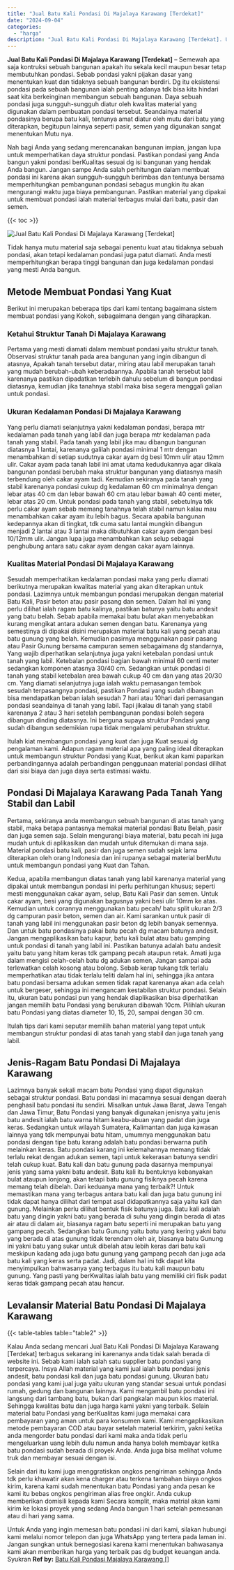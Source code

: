 ```yaml
---
title: "Jual Batu Kali Pondasi Di Majalaya Karawang [Terdekat]"
date: "2024-09-04"
categories: 
  - "harga"
description: "Jual Batu Kali Pondasi Di Majalaya Karawang [Terdekat]. Untuk Anda yang ingin memesan batu pondasi ini dari kami, silakan hubungi kami melalui nomor telepon..."
---
```


**Jual Batu Kali Pondasi Di Majalaya Karawang \[Terdekat\]** – Semewah apa saja kontruksi sebuah bangunan apakah itu sekala kecil maupun besar tetap membutuhkan pondasi. Sebab pondasi yakni pijakan dasar yang menentukan kuat dan tidaknya sebuah bangunan berdiri. Dg itu eksistensi pondasi pada sebuah bangunan ialah penting adanya tdk bisa kita hindari saat kita berkeinginan membangun sebuah bangunan. Daya sebuah pondasi juga sungguh-sungguh diatur oleh kwalitas material yang digunakan dalam pembuatan pondasi tersebut. Seandainya material pondasinya berupa batu kali, tentunya amat diatur oleh mutu dari batu yang diterapkan, begitupun lainnya seperti pasir, semen yang digunakan sangat menentukan Mutu nya.

Nah bagi Anda yang sedang merencanakan bangunan impian, jangan lupa untuk memperhatikan daya struktur pondasi. Pastikan pondasi yang Anda bangun yakni pondasi berKualitas sesuai dg isi bangunan yang hendak Anda bangun. Jangan sampe Anda salah perhitungan dalam membuat pondasi ini karena akan sungguh-sungguh berimbas dan tentunya bersama memperhitungkan pembangunan pondasi sebagus mungkin itu akan mengurangi waktu juga biaya pembangunan. Pastikan material yang dipakai untuk membuat pondasi ialah material terbagus mulai dari batu, pasir dan semen.

{{< toc >}}

![Jual Batu Kali Pondasi Di Majalaya Karawang [Terdekat]](/images/jual-batu-kali-26.png)

Tidak hanya mutu material saja sebagai penentu kuat atau tidaknya sebuah pondasi, akan tetapi kedalaman pondasi juga patut diamati. Anda mesti memperhitungkan berapa tinggi bangunan dan juga kedalaman pondasi yang mesti Anda bangun.

## Metode Membuat Pondasi Yang Kuat

Berikut ini merupakan beberapa tips dari kami tentang bagaimana sistem membuat pondasi yang Kokoh, sebagaimana dengan yang diharapkan.

### Ketahui Struktur Tanah Di Majalaya Karawang

Pertama yang mesti diamati dalam membuat pondasi yaitu struktur tanah. Observasi struktur tanah pada area bangunan yang ingin dibangun di atasnya, Apakah tanah tersebut datar, miring atau labil merupakan tanah yang mudah berubah-ubah keberadaannya. Apabila tanah tersebut labil karenanya pastikan dipadatkan terlebih dahulu sebelum di bangun pondasi diatasnya, kemudian jika tanahnya stabil maka bisa segera menggali galian untuk pondasi.

### Ukuran Kedalaman Pondasi Di Majalaya Karawang

Yang perlu diamati selanjutnya yakni kedalaman pondasi, berapa mtr kedalaman pada tanah yang labil dan juga berapa mtr kedalaman pada tanah yang stabil. Pada tanah yang labil jika mau dibangun bangunan diatasnya 1 lantai, karenanya galilah pondasi minimal 1 mtr dengan menambahkan di setiap sudutnya cakar ayam dg besi 10mm ulir atau 12mm ulir. Cakar ayam pada tanah labil ini amat utama kedudukannya agar dikala bangunan pondasi berubah maka struktur bangunan yang diatasnya masih terbendung oleh cakar ayam tadi. Kemudian sekiranya pada tanah yang stabil karenanya pondasi cukup dg kedalaman 60 cm minimalnya dengan lebar atas 40 cm dan lebar bawah 60 cm atau lebar bawah 40 centi meter, lebar atas 20 cm. Untuk pondasi pada tanah yang stabil, sebetulnya tdk perlu cakar ayam sebab memang tanahnya telah stabil namun kalau mau menambahkan cakar ayam itu lebih bagus. Secara apabila bangunan kedepannya akan di tingkat, tdk cuma satu lantai mungkin dibangun menjadi 2 lantai atau 3 lantai maka dibutuhkan cakar ayam dengan besi 10/12mm ulir. Jangan lupa juga menambahkan kan selup sebagai penghubung antara satu cakar ayam dengan cakar ayam lainnya.

### Kualitas Material Pondasi Di Majalaya Karawang

Sesudah memperhatikan kedalaman pondasi maka yang perlu diamati berikutnya merupakan kwalitas material yang akan diterapkan untuk pondasi. Lazimnya untuk membangun pondasi merupakan dengan material Batu Kali, Pasir beton atau pasir pasang dan semen. Dalam hal ini yang perlu dilihat ialah ragam batu kalinya, pastikan batunya yaitu batu andesit yang batu belah. Sebab apabila memakai batu bulat akan menyebabkan kurang mengikat antara adukan semen dengan batu. Karenanya yang semestinya di dipakai disini merupakan material batu kali yang pecah atau batu gunung yang belah. Kemudian pasirnya menggunakan pasir pasang atau Pasir Gunung bersama campuran semen sebagaimana dg standarnya, Yang wajib diperhatikan selanjutnya juga yakni ketebalan pondasi untuk tanah yang labil. Ketebalan pondasi bagian bawah minimal 60 centi meter sedangkan komponen atasnya 30/40 cm. Sedangkan untuk pondasi di tanah yang stabil ketebalan area bawah cukup 40 cm dan yang atas 20/30 cm. Yang diamati selanjutnya juga ialah waktu pemasangan tembok sesudah terpasangnya pondasi, pastikan Pondasi yang sudah dibangun bisa mendapatkan beban ialah sesudah 7 hari atau 10hari dari pemasangan pondasi seandainya di tanah yang labil. Tapi jikalau di tanah yang stabil karenanya 2 atau 3 hari setelah pembangunan pondasi boleh segera dibangun dinding diatasnya. Ini berguna supaya struktur Pondasi yang sudah dibangun sedemikian rupa tidak mengalami perubahan struktur.

Itulah kiat membangun pondasi yang kuat dan juga Kuat sesuai dg pengalaman kami. Adapun ragam material apa yang paling ideal diterapkan untuk membangun struktur Pondasi yang Kuat, berikut akan kami paparkan perbandingannya adalah perbandingan penggunaan material pondasi dilihat dari sisi biaya dan juga daya serta estimasi waktu.

## Pondasi Di Majalaya Karawang Pada Tanah Yang Stabil dan Labil

Pertama, sekiranya anda membangun sebuah bangunan di atas tanah yang stabil, maka betapa pantasnya memakai material pondasi Batu Belah, pasir dan juga semen saja. Selain mengurangi biaya material, batu pecah ini juga mudah untuk di aplikasikan dan mudah untuk ditemukan di mana saja. Material pondasi batu kali, pasir dan juga semen sudah sejak lama diterapkan oleh orang Indonesia dan ini rupanya sebagai material berMutu untuk membangun pondasi yang Kuat dan Tahan.

Kedua, apabila membangun diatas tanah yang labil karenanya material yang dipakai untuk membangun pondasi ini perlu perhitungan khusus; seperti mesti menggunakan cakar ayam, selup, Batu Kali Pasir dan semen. Untuk cakar ayam, besi yang digunakan bagusnya yakni besi ulir 10mm ke atas. Kemudian untuk corannya menggunakan batu pecah/ batu split ukuran 2/3 dg campuran pasir beton, semen dan air. Kami sarankan untuk pasir di tanah yang labil ini menggunakan pasir beton dg lebih banyak semennya. Dan untuk batu pondasinya pakai batu pecah dg macam batunya andesit. Jangan mengaplikasikan batu kapur, batu kali bulat atau batu gamping untuk pondasi di tanah yang labil ini. Pastikan batunya adalah batu andesit yaitu batu yang hitam keras tdk gampang pecah ataupun retak. Amati juga dalam mengisi celah-celah batu dg adukan semen, Jangan sampai ada terlewatkan celah kosong atau bolong. Sebab kerap tukang tdk terlalu memperhatikan atau tidak terlalu teliti dalam hal ini, sehingga jika antara batu pondasi bersama adukan semen tidak rapat karenanya akan ada celah untuk bergeser, sehingga ini mengancam kestabilan struktur pondasi. Selain itu, ukuran batu pondasi pun yang hendak diaplikasikan bisa diperhatikan jangan memilih batu Pondasi yang berukuran dibawah 10cm. Pilihlah ukuran batu Pondasi yang diatas diameter 10, 15, 20, sampai dengan 30 cm.

Itulah tips dari kami seputar memilih bahan material yang tepat untuk membangun struktur pondasi di atas tanah yang stabil dan juga tanah yang labil.

## Jenis-Ragam Batu Pondasi Di Majalaya Karawang

Lazimnya banyak sekali macam batu Pondasi yang dapat digunakan sebagai struktur pondasi. Batu pondasi ini macamnya sesuai dengan daerah penghasil batu pondasi itu sendiri. Misalkan untuk Jawa Barat, Jawa Tengah dan Jawa Timur, Batu Pondasi yang banyak digunakan jenisnya yaitu jenis batu andesit ialah batu warna hitam keabu-abuan yang padat dan juga keras. Sedangkan untuk wilayah Sumatera, Kalimantan dan juga kawasan lainnya yang tdk mempunyai batu hitam, umumnya menggunakan batu pondasi dengan tipe batu karang adalah batu pondasi berwarna putih melainkan keras. Batu pondasi karang ini kelemahannya memang tidak terlalu rekat dengan adukan semen, tapi untuk kekerasan batunya sendiri telah cukup kuat. Batu kali dan batu gunung pada dasarnya mempunyai jenis yang sama yakni batu andesit. Batu kali itu bentuknya kebanyakan bulat ataupun lonjong, akan tetapi batu gunung fisiknya pecah karena memang telah dibelah. Dari keduanya mana yang terbaik?! Untuk memastikan mana yang terbagus antara batu kali dan juga batu gunung ini tidak dapat hanya dilihat dari tempat asal didapatkannya saja yaitu kali dan gunung. Melainkan perlu dilihat bentuk fisik batunya juga. Batu kali adalah batu yang dingin yakni batu yang berada di suhu yang dingin berada di atas air atau di dalam air, biasanya ragam batu seperti ini merupakan batu yang gampang pecah. Sedangkan batu Gunung yaitu batu yang kering yakni batu yang berada di atas gunung tidak terendam oleh air, biasanya batu Gunung ini yakni batu yang sukar untuk dibelah atau lebih keras dari batu kali meskipun kadang ada juga batu gunung yang gampang pecah dan juga ada batu kali yang keras serta padat. Jadi, dalam hal ini tdk dapat kita menyimpulkan bahwasanya yang terbagus itu batu kali maupun batu gunung. Yang pasti yang berKwalitas ialah batu yang memiliki ciri fisik padat keras tidak gampang pecah atau hancur.

## Levalansir Material Batu Pondasi Di Majalaya Karawang

{{< table-tables table="table2" >}}

Kalau Anda sedang mencari Jual Batu Kali Pondasi Di Majalaya Karawang \[Terdekat\] terbagus sekarang ini karenanya anda tidak salah berada di website ini. Sebab kami ialah salah satu supplier batu pondasi yang terpercaya. Insya Allah material yang kami jual ialah batu pondasi jenis andesit, batu pondasi kali dan juga batu pondasi gunung. Ukuran batu pondasi yang kami jual juga yaitu ukuran yang standar sesuai untuk pondasi rumah, gedung dan bangunan lainnya. Kami mengambil batu pondasi ini langsung dari tambang batu, bukan dari pangkalan maupun kios material. Sehingga kwalitas batu dan juga harga kami yakni yang terbaik. Selain material batu Pondasi yang berKualitas kami juga memakai cara pembayaran yang aman untuk para konsumen kami. Kami mengaplikasikan metode pembayaran COD atau bayar setelah material terkirim, yakni ketika anda mengorder batu pondasi dari kami maka anda tidak perlu mengeluarkan uang lebih dulu namun anda hanya boleh membayar ketika batu pondasi sudah berada di proyek Anda. Anda juga bisa melihat volume truk dan membayar sesuai dengan isi.

Selain dari itu kami juga menggratiskan ongkos pengiriman sehingga Anda tdk perlu khawatir akan kena charger atau terkena tambahan biaya ongkos kirim, karena kami sudah menentukan batu Pondasi yang anda pesan ke kami itu bebas ongkos pengiriman alias free ongkir. Anda cukup memberikan domisili kepada kami Secara komplit, maka matrial akan kami kirim ke lokasi proyek yang sedang Anda bangun 1 hari setelah pemesanan atau di hari yang sama.

Untuk Anda yang ingin memesan batu pondasi ini dari kami, silakan hubungi kami melalui nomor telepon dan juga WhatsApp yang tertera pada laman ini. Jangan sungkan untuk bernegosiasi karena kami menentukan bahwasanya kami akan memberikan harga yang terbaik pas dg budget keuangan anda. Syukran
**Ref by:** [Batu Kali Pondasi Majalaya Karawang []](https://id.wikipedia.org/wiki/Batu)
